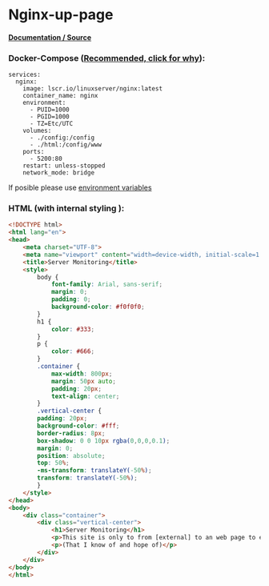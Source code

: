 # **Nginx-up-page**

#### [Documentation / Source](https://docs.linuxserver.io/images/docker-nginx/)

### Docker-Compose ([Recommended, click for why](https://docs.docker.com/compose/intro/features-uses/)):

```
services:
  nginx:
    image: lscr.io/linuxserver/nginx:latest
    container_name: nginx
    environment:
      - PUID=1000
      - PGID=1000
      - TZ=Etc/UTC
    volumes:
      - ./config:/config
      - ./html:/config/www
    ports:
      - 5200:80
    restart: unless-stopped
    network_mode: bridge
```

If posible please use [environment variables](https://docs.docker.com/compose/environment-variables/set-environment-variables/)

### HTML (with internal styling ):

```html
<!DOCTYPE html>
<html lang="en">
<head>
    <meta charset="UTF-8">
    <meta name="viewport" content="width=device-width, initial-scale=1.0">
    <title>Server Monitoring</title>
    <style>
        body {
            font-family: Arial, sans-serif;
            margin: 0;
            padding: 0;
            background-color: #f0f0f0;
        }
        h1 {
            color: #333;
        }
        p {
            color: #666;
        }
	    .container {
            max-width: 800px;
            margin: 50px auto;
            padding: 20px;
            text-align: center;
        }
        .vertical-center {
        padding: 20px;
        background-color: #fff;
        border-radius: 8px;
        box-shadow: 0 0 10px rgba(0,0,0,0.1);
        margin: 0;
        position: absolute;
        top: 50%;
        -ms-transform: translateY(-50%);
        transform: translateY(-50%);
        }
    </style>
</head>
<body>
    <div class="container">
        <div class="vertical-center">
            <h1>Server Monitoring</h1>
            <p>This site is only to from [external] to an web page to ensure everything is up as I do not have any other published ports.</p>
            <p>(That I know of and hope of)</p>
        </div>
    </div>
</body>
</html>
```